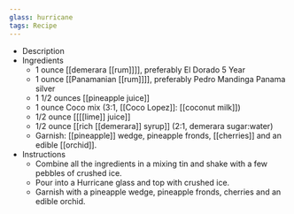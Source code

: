 ```yaml
---
glass: hurricane
tags: Recipe
---
```


- Description
- Ingredients
	- 1 ounce [[demerara [[rum]]]], preferably El Dorado 5 Year
	- 1 ounce [[Panamanian [[rum]]]], preferably Pedro Mandinga Panama silver
	- 1 1/2 ounces [[pineapple juice]]
	- 1 ounce Coco mix (3:1, [[Coco Lopez]]: [[coconut milk]])
	- 1/2 ounce [[[[lime]] juice]]
	- 1/2 ounce [[rich [[demerara]] syrup]] (2:1, demerara sugar:water)
	- Garnish: [[pineapple]] wedge, pineapple fronds, [[cherries]] and an edible [[orchid]].
- Instructions
	- Combine all the ingredients in a mixing tin and shake with a few pebbles of crushed ice.
	- Pour into a Hurricane glass and top with crushed ice.
	- Garnish with a pineapple wedge, pineapple fronds, cherries and an edible orchid.
